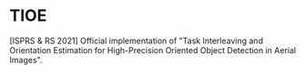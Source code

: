 # TIOE
[ISPRS &amp; RS 2021] Official implementation of "Task Interleaving and Orientation Estimation for High-Precision Oriented Object Detection in Aerial Images".
